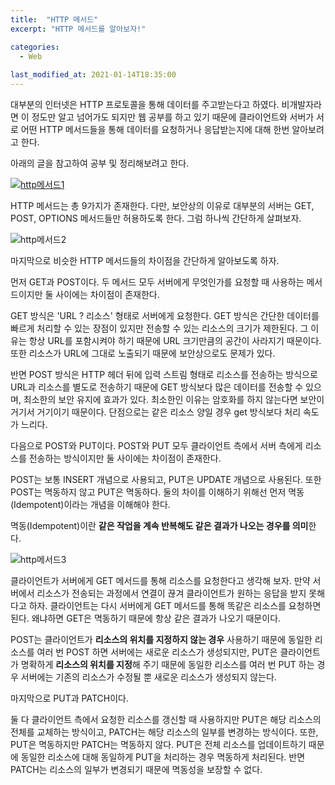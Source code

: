 ```yaml
---
title:  "HTTP 메서드"
excerpt: "HTTP 메서드를 알아보자!"

categories:
  - Web
  
last_modified_at: 2021-01-14T18:35:00
---
```


대부분의 인터넷은 HTTP 프로토콜을 통해 데이터를 주고받는다고 하였다. 비개발자라면 이 정도만 알고 넘어가도 되지만 웹 공부를 하고 있기 때문에 클라이언트와 서버가 서로 어떤 HTTP 메서드들을 통해 데이터를 요청하거나 응답받는지에 대해 한번 알아보려고 한다.  

아래의 글을 참고하여 공부 및 정리해보려고 한다.  

[![http메서드1](https://user-images.githubusercontent.com/53072057/104557020-e05fa080-5683-11eb-8f4e-a2ebd7ffdd94.JPG)](https://javaplant.tistory.com/18)  

HTTP 메서드는 총 9가지가 존재한다. 다만, 보안상의 이유로 대부분의 서버는 GET, POST, OPTIONS 메서드들만 허용하도록 한다. 그럼 하나씩 간단하게 살펴보자.  

![http메서드2](https://user-images.githubusercontent.com/53072057/104557021-e190cd80-5683-11eb-9694-2b39290fb840.JPG)  

마지막으로 비슷한 HTTP 메서드들의 차이점을 간단하게 알아보도록 하자.  

먼저 GET과 POST이다. 두 메서드 모두 서버에게 무엇인가를 요청할 때 사용하는 메서드이지만 둘 사이에는 차이점이 존재한다.  

GET 방식은 'URL ? 리소스' 형태로 서버에게 요청한다. GET 방식은 간단한 데이터를 빠르게 처리할 수 있는 장점이 있지만 전송할 수 있는 리소스의 크기가 제한된다. 그 이유는 항상 URL를 포함시켜야 하기 때문에 URL 크기만큼의 공간이 사라지기 때문이다. 또한 리소스가 URL에 그대로 노출되기 때문에 보안상으로도 문제가 있다.  

반면 POST 방식은 HTTP 헤더 뒤에 입력 스트림 형태로 리소스를 전송하는 방식으로 URL과 리소스를 별도로 전송하기 때문에 GET 방식보다 많은 데이터를 전송할 수 있으며, 최소한의 보안 유지에 효과가 있다. 최소한인 이유는 암호화를 하지 않는다면 보안이 거기서 거기이기 때문이다. 단점으로는 같은 리소스 양일 경우 get 방식보다 처리 속도가 느리다.  

다음으로 POST와 PUT이다. POST와 PUT 모두 클라이언트 측에서 서버 측에게 리소스를 전송하는 방식이지만 둘 사이에는 차이점이 존재한다.  

POST는 보통 INSERT 개념으로 사용되고, PUT은 UPDATE 개념으로 사용된다. 또한 POST는 멱동하지 않고 PUT은 멱동하다. 둘의 차이를 이해하기 위해선 먼저 멱동(Idempotent)이라는 개념을 이해해야 한다.  

멱동(Idempotent)이란 **같은 작업을 계속 반복해도 같은 결과가 나오는 경우를 의미**한다.  

![http메서드3](https://user-images.githubusercontent.com/53072057/104557023-e2296400-5683-11eb-88dd-4eab7f8bc720.JPG)  

클라이언트가 서버에게 GET 메서드를 통해 리소스를 요청한다고 생각해 보자. 만약 서버에서 리소스가 전송되는 과정에서 연결이 끊겨 클라이언트가 원하는 응답을 받지 못해다고 하자. 클라이언트는 다시 서버에게 GET 메서드를 통해 똑같은 리소스를 요청하면 된다. 왜냐하면 GET은 멱동하기 때문에 항상 같은 결과가 나오기 때문이다.  

POST는 클라이언트가 **리소스의 위치를 지정하지 않는 경우** 사용하기 때문에 동일한 리소스를 여러 번 POST 하면 서버에는 새로운 리소스가 생성되지만, PUT은 클라이언트가 명확하게 **리소스의 위치를 지정**해 주기 때문에 동일한 리소스를 여러 번 PUT 하는 경우 서버에는 기존의 리소스가 수정될 뿐 새로운 리소스가 생성되지 않는다.  

마지막으로 PUT과 PATCH이다.  

둘 다 클라이언트 측에서 요청한 리소스를 갱신할 때 사용하지만 PUT은 해당 리소스의 전체를 교체하는 방식이고, PATCH는 해당 리소스의 일부를 변경하는 방식이다. 또한, PUT은 멱동하지만 PATCH는 멱동하지 않다. PUT은 전체 리소스를 업데이트하기 때문에 동일한 리소스에 대해 동일하게 PUT을 처리하는 경우 멱동하게 처리된다. 반면 PATCH는 리소스의 일부가 변경되기 때문에 멱동성을 보장할 수 없다.  

